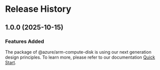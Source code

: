 # Release History
    
## 1.0.0 (2025-10-15)

### Features Added

The package of @azure/arm-compute-disk is using our next generation design principles. To learn more, please refer to our documentation [Quick Start](https://aka.ms/azsdk/js/mgmt/quickstart).
